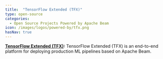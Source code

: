 ```yaml
---
title:  "TensorFlow Extended (TFX)"
type: open-source
categories:
  - Open Source Projects Powered by Apache Beam
icon: /images/logos/powered-by/tfx.png
hasNav: true
---
```

<!--
Licensed under the Apache License, Version 2.0 (the "License");
you may not use this file except in compliance with the License.
You may obtain a copy of the License at

http://www.apache.org/licenses/LICENSE-2.0

Unless required by applicable law or agreed to in writing, software
distributed under the License is distributed on an "AS IS" BASIS,
WITHOUT WARRANTIES OR CONDITIONS OF ANY KIND, either express or implied.
See the License for the specific language governing permissions and
limitations under the License.
-->

**[TensorFlow Extended (TFX)](https://www.tensorflow.org/tfx):**  TensorFlow Extended (TFX) is an end-to-end platform
  for deploying production ML pipelines based on Apache Beam.
